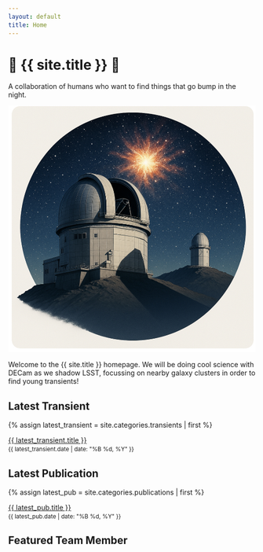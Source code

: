 ```yaml
---
layout: default
title: Home
---
```


<div class="intro">
  
  <h1> <span class="emoji">👻</span> {{ site.title }} <span class = "emoji">🦈</span> </h1>  
  <p class="tagline">A collaboration of humans who want to find things that go bump in the night.</p>
  <img src="image.jpeg" alt="Observing Program" class="intro-image">
</div>

<section class="about">
  <p>
    Welcome to the {{ site.title }} homepage. We will be doing cool science with DECam as we shadow LSST, focussing on nearby galaxy clusters in order to find young transients!
  </p>
</section>

<!--
<h2>Latest Transient</h2>
{% assign latest_transient = site.categories.transients | first %}
<p><a href="{{ latest_transient.url }}">{{ latest_transient.title }}</a> <br>
<small>{{ latest_transient.date | date: "%B %d, %Y" }}</small></p>

<h2>Latest Publication</h2>
{% assign latest_pub = site.categories.publications | first %}
<p><a href="{{ latest_pub.url }}">{{ latest_pub.title }}</a> <br>
<small>{{ latest_pub.date | date: "%B %d, %Y" }}</small></p>


<h2>Featured Team Member</h2>
<div id="featured-member"></div>

<script>
  const team = [
    { name: "Richard Gecko", role: "Overlord", photo: "richard.jpg" },
  ];

  // Pick based on day of the year so it changes daily
  const today = new Date();
  const index = today.getDate() % team.length; // or use getDay() for day-of-week
  const member = team[index];

  document.getElementById("featured-member").innerHTML = `
    <img src="${member.photo}" alt="${member.name}" style="width:150px;border-radius:50%;">
    <h3>${member.name}</h3>
    <p>${member.role}</p>
  `;
</script>


<section class="highlights">
  <div class="highlight-box">
    <h2>Latest Transient</h2>
    <p><a href="/transients/latest">SN2025abc discovered at ZTF</a></p>
  </div>

  <div class="highlight-box">
    <h2>Latest Publication</h2>
    <p><a href="/publications/latest">"Shock Interaction in SN2023jgf"</a></p>
  </div>

  <div class="highlight-box">
    <h2>Featured Team Member</h2>
    <p><a href="/team/jane-doe">Jane Doe</a></p>
  </div>
</section>

<section class="highlights">
  <div class="highlight-box">
    <h2>Latest Transient</h2>
    {% assign latest_transient = site.categories.transients | first %}
    <p><a href="{{ latest_transient.url }}">{{ latest_transient.title }}</a> <br>
    <small>{{ latest_transient.date | date: "%B %d, %Y" }}</small></p>
  </div>

  <div class="highlight-box">
    <h2>Latest Publication</h2>
    {% assign latest_pub = site.categories.publications | first %}
    <p><a href="{{ latest_pub.url }}">{{ latest_pub.title }}</a> <br>
    <small>{{ latest_pub.date | date: "%B %d, %Y" }}</small></p>
  </div>

  <div class="highlight-box">
    <h2>Featured Team Member</h2>
    <div id="featured-member"></div>
  </div>
</section>

-->

<section class="highlights">
  <div class="highlight-box">
    <h2>Latest Transient</h2>
    {% assign latest_transient = site.categories.transients | first %}
    <p>
      <a href="{{ latest_transient.url }}">{{ latest_transient.title }}</a><br>
      <small>{{ latest_transient.date | date: "%B %d, %Y" }}</small>
    </p>
  </div>

  <div class="highlight-box">
    <h2>Latest Publication</h2>
    {% assign latest_pub = site.categories.publications | first %}
    <p>
      <a href="{{ latest_pub.url }}">{{ latest_pub.title }}</a><br>
      <small>{{ latest_pub.date | date: "%B %d, %Y" }}</small>
    </p>
  </div>

  <div class="highlight-box">
    <h2>Featured Team Member</h2>
    <div id="featured-member"></div>
  </div>
</section>

<script>
  const team = [
    { name: "Richard Gecko", role: "Role:Overlord", photo: "richard.jpg" }
  ];

  // Rotate daily based on day of the year
  const today = new Date();
  const index = today.getDate() % team.length;
  const member = team[index];

  document.getElementById("featured-member").innerHTML = `
    <img src="${member.photo}" alt="${member.name}" style="width:100px;border-radius:50%;margin-bottom:10px;">
    <h3>${member.name}</h3>
    <p>${member.role}</p>
  `;
</script>


